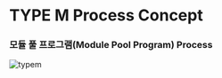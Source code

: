 # TYPE M Process Concept
### 모듈 풀 프로그램(Module Pool Program) Process
![typem](https://user-images.githubusercontent.com/44318904/48313656-0f40de80-e603-11e8-9943-deff53ea59bc.gif)
